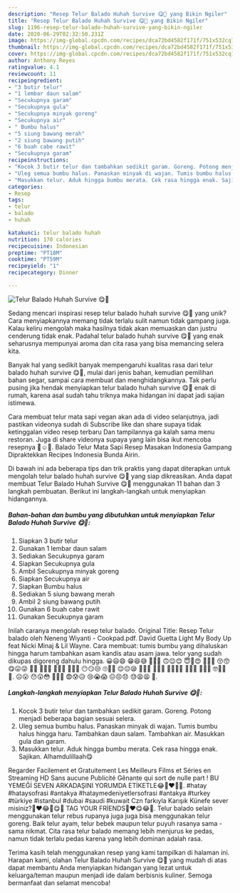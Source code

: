 ```yaml
---
description: "Resep Telur Balado Huhah Survive 😋🤗 yang Bikin Ngiler"
title: "Resep Telur Balado Huhah Survive 😋🤗 yang Bikin Ngiler"
slug: 1196-resep-telur-balado-huhah-survive-yang-bikin-ngiler
date: 2020-06-29T02:32:50.231Z
image: https://img-global.cpcdn.com/recipes/dca72bd4582f171f/751x532cq70/telur-balado-huhah-survive-😋🤗-foto-resep-utama.jpg
thumbnail: https://img-global.cpcdn.com/recipes/dca72bd4582f171f/751x532cq70/telur-balado-huhah-survive-😋🤗-foto-resep-utama.jpg
cover: https://img-global.cpcdn.com/recipes/dca72bd4582f171f/751x532cq70/telur-balado-huhah-survive-😋🤗-foto-resep-utama.jpg
author: Anthony Reyes
ratingvalue: 4.1
reviewcount: 11
recipeingredient:
- "3 butir telur"
- "1 lembar daun salam"
- "Secukupnya garam"
- "Secukupnya gula"
- "Secukupnya minyak goreng"
- "Secukupnya air"
- " Bumbu halus"
- "5 siung bawang merah"
- "2 siung bawang putih"
- "6 buah cabe rawit"
- "Secukupnya garam"
recipeinstructions:
- "Kocok 3 butir telur dan tambahkan sedikit garam. Goreng. Potong menjadi beberapa bagian sesuai selera."
- "Uleg semua bumbu halus. Panaskan minyak di wajan. Tumis bumbu halus hingga haru. Tambahkan daun salam. Tambahkan air. Masukkan gula dan garam."
- "Masukkan telur. Aduk hingga bumbu merata. Cek rasa hingga enak. Sajikan. Alhamdulillaah😋"
categories:
- Resep
tags:
- telur
- balado
- huhah

katakunci: telur balado huhah 
nutrition: 170 calories
recipecuisine: Indonesian
preptime: "PT18M"
cooktime: "PT59M"
recipeyield: "1"
recipecategory: Dinner

---
```



![Telur Balado Huhah Survive 😋🤗](https://img-global.cpcdn.com/recipes/dca72bd4582f171f/751x532cq70/telur-balado-huhah-survive-😋🤗-foto-resep-utama.jpg)

Sedang mencari inspirasi resep telur balado huhah survive 😋🤗 yang unik? Cara menyiapkannya memang tidak terlalu sulit namun tidak gampang juga. Kalau keliru mengolah maka hasilnya tidak akan memuaskan dan justru cenderung tidak enak. Padahal telur balado huhah survive 😋🤗 yang enak seharusnya mempunyai aroma dan cita rasa yang bisa memancing selera kita.

Banyak hal yang sedikit banyak mempengaruhi kualitas rasa dari telur balado huhah survive 😋🤗, mulai dari jenis bahan, kemudian pemilihan bahan segar, sampai cara membuat dan menghidangkannya. Tak perlu pusing jika hendak menyiapkan telur balado huhah survive 😋🤗 enak di rumah, karena asal sudah tahu triknya maka hidangan ini dapat jadi sajian istimewa.

Cara membuat telur mata sapi vegan akan ada di video selanjutnya, jadi pastikan videonya sudah di Subscribe like dan share supaya tidak ketinggalan video resep terbaru Dan tampilannya ga kalah sama menu restoran. Juga di share videonya supaya yang lain bisa ikut mencoba resepnya 🤗☺️🙏. Balado Telur Mata Sapi Resep Masakan Indonesia Gampang Dipraktekkan Recipes Indonesia Bunda Airin.


Di bawah ini ada beberapa tips dan trik praktis yang dapat diterapkan untuk mengolah telur balado huhah survive 😋🤗 yang siap dikreasikan. Anda dapat membuat Telur Balado Huhah Survive 😋🤗 menggunakan 11 bahan dan 3 langkah pembuatan. Berikut ini langkah-langkah untuk menyiapkan hidangannya.

<!--inarticleads1-->

##### Bahan-bahan dan bumbu yang dibutuhkan untuk menyiapkan Telur Balado Huhah Survive 😋🤗:

1. Siapkan 3 butir telur
1. Gunakan 1 lembar daun salam
1. Sediakan Secukupnya garam
1. Siapkan Secukupnya gula
1. Ambil Secukupnya minyak goreng
1. Siapkan Secukupnya air
1. Siapkan  Bumbu halus
1. Sediakan 5 siung bawang merah
1. Ambil 2 siung bawang putih
1. Gunakan 6 buah cabe rawit
1. Gunakan Secukupnya garam


Inilah caranya mengolah resep telur balado. Original Title: Resep Telur balado oleh Neneng Wiyanti - Cookpad.pdf. David Guetta Light My Body Up feat Nicki Minaj &amp; Lil Wayne. Cara membuat: tumis bumbu yang dihaluskan hingga harum tambahkan asam kandis atau asam jawa. telor yang sudah dikupas digoreng dahulu hingga. 😀😃😄 😁😆😅 🤣😂🙂 🙃😉😊 😇🥰😍 🤩😘😗 😚😙 😋😛😜 🤪😝 🤑🤗🤭 🤫🤔🤐 🤨😐😑 😶😏😒 🙄😬🤥 😌😔😪 🤤😴😷 🤒🤕🤢 🤮🤧🥵🥶 🥴😵🤯 🤠🥳😎 🤓🧐😟 🙁. ☹️😮 😯😲😳 🥺😦😧 😨😰😥 😢😭😱 😖😣😞 😓😩😫 😤. 

<!--inarticleads2-->

##### Langkah-langkah menyiapkan Telur Balado Huhah Survive 😋🤗:

1. Kocok 3 butir telur dan tambahkan sedikit garam. Goreng. Potong menjadi beberapa bagian sesuai selera.
1. Uleg semua bumbu halus. Panaskan minyak di wajan. Tumis bumbu halus hingga haru. Tambahkan daun salam. Tambahkan air. Masukkan gula dan garam.
1. Masukkan telur. Aduk hingga bumbu merata. Cek rasa hingga enak. Sajikan. Alhamdulillaah😋


Regarder Facilement et Gratuitement Les Meilleurs Films et Séries en Streaming HD Sans aucune Publicité Gênante qui sort de nulle part ! BU YEMEĞİ SEVEN ARKADAŞINI YORUMDA ETİKETLE😂🤗❤️🙈😍. #hatay #hataysofrasi #antakya #hataymedeniyetlersofrasi #antakya #turkey #türkiye #istanbul #dubai #saudi #kuwait Czn farkıyla Karışık Künefe sever misiniz?🤗❤️😂🙈😋🔥 TAG YOUR FRİENDS🤗❤️😋😂🙈. Telur balado selain menggunakan telur rebus rupanya juga juga bisa menggunakan telur goreng. Baik telur ayam, telur bebek maupun telur puyuh rasanya sama - sama nikmat. Cita rasa telur balado memang lebih menjurus ke pedas, namun tidak terlalu pedas karena yang lebih dominan adalah rasa. 

Terima kasih telah menggunakan resep yang kami tampilkan di halaman ini. Harapan kami, olahan Telur Balado Huhah Survive 😋🤗 yang mudah di atas dapat membantu Anda menyiapkan hidangan yang lezat untuk keluarga/teman maupun menjadi ide dalam berbisnis kuliner. Semoga bermanfaat dan selamat mencoba!
